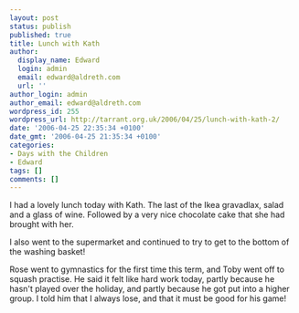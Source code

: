 ```yaml
---
layout: post
status: publish
published: true
title: Lunch with Kath
author:
  display_name: Edward
  login: admin
  email: edward@aldreth.com
  url: ''
author_login: admin
author_email: edward@aldreth.com
wordpress_id: 255
wordpress_url: http://tarrant.org.uk/2006/04/25/lunch-with-kath-2/
date: '2006-04-25 22:35:34 +0100'
date_gmt: '2006-04-25 21:35:34 +0100'
categories:
- Days with the Children
- Edward
tags: []
comments: []
---
```

<p>I had a lovely lunch today with Kath.  The last of the Ikea gravadlax, salad and a glass of wine.  Followed by a very nice chocolate cake that she had brought with her.</p>
<p>I also went to the supermarket and continued to try to get to the bottom of the washing basket!</p>
<p>Rose went to gymnastics for the first time this term, and Toby went off to squash practise.  He said it felt like hard work today, partly because he hasn't played over the holiday, and partly because he got put into a higher group.  I told him that I always lose, and that it must be good for his game!</p>
